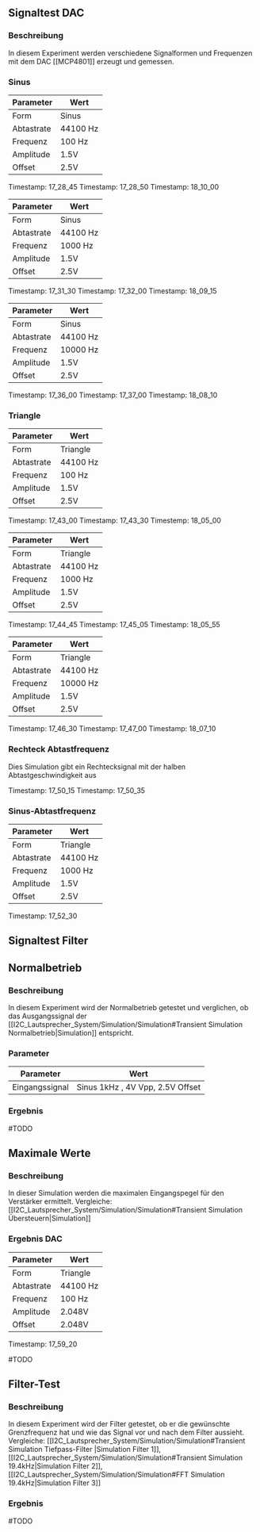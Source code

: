 ## Signaltest DAC
### Beschreibung
In diesem Experiment werden verschiedene Signalformen und Frequenzen 
mit dem DAC [[MCP4801]] erzeugt und gemessen.

### Sinus

| Parameter | Wert |
|----|------|
| Form | Sinus |
| Abtastrate | 44100 Hz |
| Frequenz | 100 Hz |
| Amplitude | 1.5V |
| Offset | 2.5V |

Timestamp: 17_28_45
Timestamp: 17_28_50
Timestamp: 18_10_00

| Parameter | Wert |
|----|------|
| Form | Sinus |
| Abtastrate | 44100 Hz |
| Frequenz | 1000 Hz |
| Amplitude | 1.5V |
| Offset | 2.5V |

Timestamp: 17_31_30
Timestamp: 17_32_00
Timestamp: 18_09_15

| Parameter | Wert |
|----|------|
| Form | Sinus |
| Abtastrate | 44100 Hz |
| Frequenz | 10000 Hz |
| Amplitude | 1.5V |
| Offset | 2.5V |

Timestamp: 17_36_00
Timestamp: 17_37_00
Timestamp: 18_08_10

### Triangle

| Parameter | Wert |
|----|------|
| Form | Triangle |
| Abtastrate | 44100 Hz |
| Frequenz | 100 Hz |
| Amplitude | 1.5V |
| Offset | 2.5V |

Timestamp: 17_43_00
Timestamp: 17_43_30
Timestemp: 18_05_00

| Parameter | Wert |
|----|------|
| Form | Triangle |
| Abtastrate | 44100 Hz |
| Frequenz | 1000 Hz |
| Amplitude | 1.5V |
| Offset | 2.5V |

Timestamp: 17_44_45
Timestamp: 17_45_05
Timestamp: 18_05_55


| Parameter | Wert |
|----|------|
| Form | Triangle |
| Abtastrate | 44100 Hz |
| Frequenz | 10000 Hz |
| Amplitude | 1.5V |
| Offset | 2.5V |

Timestamp: 17_46_30
Timestamp: 17_47_00
Timestamp: 18_07_10

### Rechteck Abtastfrequenz
Dies Simulation gibt ein Rechtecksignal mit der halben Abtastgeschwindigkeit aus 

Timestamp: 17_50_15
Timestamp: 17_50_35

### Sinus-Abtastfrequenz

| Parameter | Wert |
|----|------|
| Form | Triangle |
| Abtastrate | 44100 Hz |
| Frequenz | 1000 Hz |
| Amplitude | 1.5V |
| Offset | 2.5V |

Timestamp: 17_52_30

## Signaltest Filter

## Normalbetrieb

### Beschreibung
In diesem Experiment wird der Normalbetrieb getestet und verglichen, ob das Ausgangssignal der [[I2C_Lautsprecher_System/Simulation/Simulation#Transient Simulation Normalbetrieb|Simulation]] entspricht. 

### Parameter

| Parameter | Wert |
|----|------|
| Eingangssignal | Sinus 1kHz , 4V Vpp, 2.5V Offset |

### Ergebnis

#TODO


## Maximale Werte

### Beschreibung 
In dieser Simulation werden die maximalen Eingangspegel für den Verstärker ermittelt.
Vergleiche: [[I2C_Lautsprecher_System/Simulation/Simulation#Transient Simulation Übersteuern|Simulation]]

### Ergebnis DAC

| Parameter | Wert |
|----|------|
| Form | Triangle |
| Abtastrate | 44100 Hz |
| Frequenz | 100 Hz |
| Amplitude | 2.048V |
| Offset | 2.048V |

Timestamp: 17_59_20


#TODO



## Filter-Test

### Beschreibung
In diesem Experiment wird der Filter getestet, ob er die gewünschte Grenzfrequenz hat und wie das  Signal vor und nach dem Filter aussieht. Vergleiche: [[I2C_Lautsprecher_System/Simulation/Simulation#Transient Simulation Tiefpass-Filter |Simulation Filter 1]], [[I2C_Lautsprecher_System/Simulation/Simulation#Transient Simulation 19.4kHz|Simulation Filter 2]], [[I2C_Lautsprecher_System/Simulation/Simulation#FFT Simulation 19.4kHz|Simulation Filter 3]]

### Ergebnis 

#TODO 
